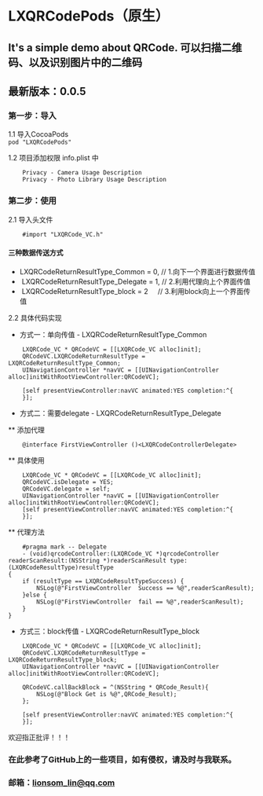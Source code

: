 # LXQRCodePods（原生）
## It's a simple demo about QRCode. 可以扫描二维码、以及识别图片中的二维码

## 最新版本：0.0.5

### 第一步：导入<br>
1.1 导入CocoaPods<br>
    ```pod "LXQRCodePods"```<br>

1.2 项目添加权限 info.plist 中<br>
```
    Privacy - Camera Usage Description
    Privacy - Photo Library Usage Description
```

### 第二步：使用<br>
2.1 导入头文件<br>
```
    #import "LXQRCode_VC.h"
```

#### 三种数据传送方式
*  LXQRCodeReturnResultType_Common = 0,    // 1.向下一个界面进行数据传值
*  LXQRCodeReturnResultType_Delegate = 1,  // 2.利用代理向上个界面传值
*  LXQRCodeReturnResultType_block = 2      // 3.利用block向上一个界面传值

2.2 具体代码实现<br>
* 方式一：单向传值 - LXQRCodeReturnResultType_Common<br>
```
    LXQRCode_VC * QRCodeVC = [[LXQRCode_VC alloc]init];
    QRCodeVC.LXQRCodeReturnResultType = LXQRCodeReturnResultType_Common;
    UINavigationController *navVC = [[UINavigationController alloc]initWithRootViewController:QRCodeVC];

    [self presentViewController:navVC animated:YES completion:^{
    }];
```
* 方式二：需要delegate - LXQRCodeReturnResultType_Delegate<br>

** 添加代理<br>
```
    @interface FirstViewController ()<LXQRCodeControllerDelegate>
```
** 具体使用<br>
```
    LXQRCode_VC * QRCodeVC = [[LXQRCode_VC alloc]init];
    QRCodeVC.isDelegate = YES;
    QRCodeVC.delegate = self;
    UINavigationController *navVC = [[UINavigationController alloc]initWithRootViewController:QRCodeVC];
    [self presentViewController:navVC animated:YES completion:^{
    }];
```
** 代理方法<br>
```
    #pragma mark -- Delegate
    - (void)qrcodeController:(LXQRCode_VC *)qrcodeController readerScanResult:(NSString *)readerScanResult type:(LXQRCodeResultType)resultType
{
    if (resultType == LXQRCodeResultTypeSuccess) {
        NSLog(@"FirstViewController  Success == %@",readerScanResult);
    }else {
        NSLog(@"FirstViewController  fail == %@",readerScanResult);
    }
}
```

* 方式三：block传值 - LXQRCodeReturnResultType_block<br>
```
    LXQRCode_VC * QRCodeVC = [[LXQRCode_VC alloc]init];
    QRCodeVC.LXQRCodeReturnResultType = LXQRCodeReturnResultType_block;
    UINavigationController *navVC = [[UINavigationController alloc]initWithRootViewController:QRCodeVC];
    
    QRCodeVC.callBackBlock = ^(NSString * QRCode_Result){
        NSLog(@"Block Get is %@",QRCode_Result);
    };
    
    [self presentViewController:navVC animated:YES completion:^{
    }];

```

欢迎指正批评！！！<br>

### 在此参考了GitHub上的一些项目，如有侵权，请及时与我联系。<br>
### 邮箱：lionsom_lin@qq.com <br>


